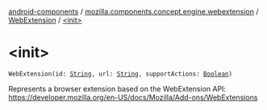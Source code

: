 [android-components](../../index.md) / [mozilla.components.concept.engine.webextension](../index.md) / [WebExtension](index.md) / [&lt;init&gt;](./-init-.md)

# &lt;init&gt;

`WebExtension(id: `[`String`](https://kotlinlang.org/api/latest/jvm/stdlib/kotlin/-string/index.html)`, url: `[`String`](https://kotlinlang.org/api/latest/jvm/stdlib/kotlin/-string/index.html)`, supportActions: `[`Boolean`](https://kotlinlang.org/api/latest/jvm/stdlib/kotlin/-boolean/index.html)`)`

Represents a browser extension based on the WebExtension API:
https://developer.mozilla.org/en-US/docs/Mozilla/Add-ons/WebExtensions

